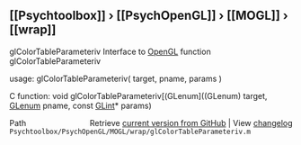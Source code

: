 ## [[Psychtoolbox]] &#8250; [[PsychOpenGL]] &#8250; [[MOGL]] &#8250; [[wrap]]

glColorTableParameteriv  Interface to [OpenGL](OpenGL) function glColorTableParameteriv  
  
usage:  glColorTableParameteriv( target, pname, params )  
  
C function:  void glColorTableParameteriv[(GLenum]((GLenum) target, [GLenum](GLenum) pname, const [GLint](GLint)\* params)  




<div class="code_header" style="text-align:right;">
  <span style="float:left;">Path&nbsp;&nbsp;</span> <span class="counter">Retrieve <a href=
  "https://raw.github.com/Psychtoolbox-3/Psychtoolbox-3/beta/Psychtoolbox/PsychOpenGL/MOGL/wrap/glColorTableParameteriv.m">current version from GitHub</a> | View <a href=
  "https://github.com/Psychtoolbox-3/Psychtoolbox-3/commits/beta/Psychtoolbox/PsychOpenGL/MOGL/wrap/glColorTableParameteriv.m">changelog</a></span>
</div>
<div class="code">
  <code>Psychtoolbox/PsychOpenGL/MOGL/wrap/glColorTableParameteriv.m</code>
</div>

